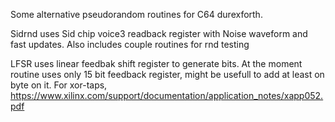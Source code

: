 
Some alternative pseudorandom routines for C64 durexforth. 

Sidrnd uses Sid chip voice3 readback register with Noise waveform and fast updates. Also includes couple routines for rnd testing

LFSR uses linear feedbak shift register to generate bits. At the moment routine uses only 15 bit 
feedback register, might be usefull to add at least on byte on it. 
For xor-taps, https://www.xilinx.com/support/documentation/application_notes/xapp052.pdf

